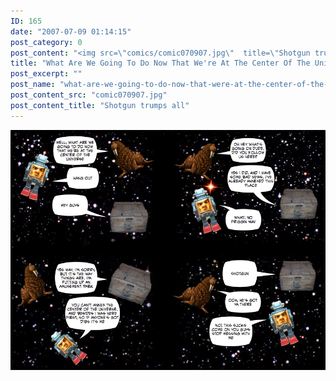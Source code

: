 ```yaml
---
ID: 165
date: "2007-07-09 01:14:15"
post_category: 0
post_content: "<img src=\"comics/comic070907.jpg\"  title=\"Shotgun trumps all\" />"
title: "What Are We Going To Do Now That We're At The Center Of The Universe"
post_excerpt: ""
post_name: "what-are-we-going-to-do-now-that-were-at-the-center-of-the-universe"
post_content_src: "comic070907.jpg"
post_content_title: "Shotgun trumps all"
---
```



[![Shotgun trumps all](/comics-hi-res/comic070907.jpg)](/comics-hi-res/comic070907.jpg)
